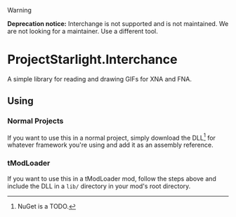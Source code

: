 > [!WARNING]
> **Deprecation notice:** Interchange is not supported and is not maintained. We are not looking for a maintainer. Use a different tool.

# ProjectStarlight.Interchance

A simple library for reading and drawing GIFs for XNA and FNA.

## Using

### Normal Projects

If you want to use this in a normal project, simply download the DLL[^1] for whatever framework you're using and add it as an assembly reference.

### tModLoader

If you want to use this in a tModLoader mod, follow the steps above and include the DLL in a `lib/` directory in your mod's root directory.

[^1]: NuGet is a TODO.
